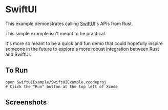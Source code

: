 # SwiftUI

This example demonstrates calling [SwiftUI](https://developer.apple.com/xcode/swiftui/)'s APIs from Rust.

This simple example isn't meant to be practical.

It's more so meant to be a quick and fun demo that could hopefully inspire someone in the future to explore
a more robust integration between Rust and SwiftUI.

## To Run

```
open SwiftUIExample/SwiftUIExample.xcodeproj
# Click the "Run" button at the top left of Xcode
```

## Screenshots

